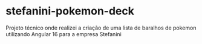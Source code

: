 # stefanini-pokemon-deck
Projeto técnico onde realizei a criação de uma lista de baralhos de pokemon utilizando Angular 16 para a empresa Stefanini
